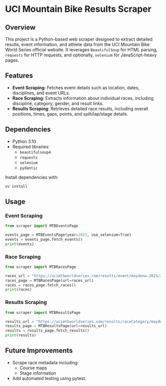 # UCI Mountain Bike Results Scraper

## Overview

This project is a Python-based web scraper designed to extract detailed results, event information, and athlete data from the UCI Mountain Bike World Series official website. It leverages `BeautifulSoup` for HTML parsing, `requests` for HTTP requests, and optionally, `selenium` for JavaScript-heavy pages.

## Features

- **Event Scraping**: Fetches event details such as location, dates, disciplines, and event URLs.
- **Race Scraping**: Extracts information about individual races, including discipline, category, gender, and result links.
- **Results Scraping**: Retrieves detailed race results, including overall positions, times, gaps, points, and split/lap/stage details.

## Dependencies

- Python 3.10
- Required libraries:
  - `beautifulsoup4`
  - `requests`
  - `selenium`
  - `pydantic`

Install dependencies with:

```bash
uv install
```

## Usage

### Event Scraping

```python
from scraper import MTBEventsPage

events_page = MTBEventsPage(year=2023, use_selenium=True)
events = events_page.fetch_events()
print(events)
```

### Race Scraping

```python
from scraper import MTBRacesPage

races_url = "https://ucimtbworldseries.com/results/event/maydena-2023/2023"
races_page = MTBRacesPage(url=races_url)
races = races_page.fetch_races()
print(races)
```

### Results Scraping

```python
from scraper import MTBResultsPage

results_url = "https://ucimtbworldseries.com/results/raceCategory/maydena-edr-men-elite/2023"
results_page = MTBResultsPage(url=results_url)
results = results_page.fetch_results()
print(results)
```

## Future Improvements

- Scrape race metadata including:
  - Course maps
  - Stage information
- Add automated testing using pytest.